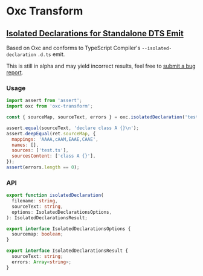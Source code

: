 # Oxc Transform

## [Isolated Declarations for Standalone DTS Emit](https://devblogs.microsoft.com/typescript/announcing-typescript-5-5-beta/#isolated-declarations)

Based on Oxc and conforms to TypeScript Compiler's `--isolated-declaration` `.d.ts` emit.

This is still in alpha and may yield incorrect results, feel free to [submit a bug report](https://github.com/oxc-project/oxc/issues/new?assignees=&labels=C-bug&projects=&template=bug_report.md&title=isolated-declarations:).

### Usage

```javascript
import assert from 'assert';
import oxc from 'oxc-transform';

const { sourceMap, sourceText, errors } = oxc.isolatedDeclaration('test.ts', 'class A {}', { sourcemap: true });

assert.equal(sourceText, 'declare class A {}\n');
assert.deepEqual(ret.sourceMap, {
  mappings: 'AAAA,cAAM,EAAE,CAAE',
  names: [],
  sources: ['test.ts'],
  sourcesContent: ['class A {}'],
});
assert(errors.length == 0);
```

### API

```typescript
export function isolatedDeclaration(
  filename: string,
  sourceText: string,
  options: IsolatedDeclarationsOptions,
): IsolatedDeclarationsResult;

export interface IsolatedDeclarationsOptions {
  sourcemap: boolean;
}

export interface IsolatedDeclarationsResult {
  sourceText: string;
  errors: Array<string>;
}
```
